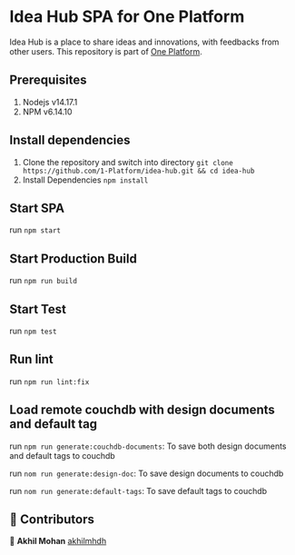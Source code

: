 # Idea Hub SPA for One Platform

Idea Hub is a place to share ideas and innovations, with feedbacks from other users. This repository is part of [One Platform](https://github.com/1-Platform/one-platform).

## Prerequisites

1. Nodejs v14.17.1
2. NPM v6.14.10

## Install dependencies

1. Clone the repository and switch into directory
   `git clone https://github.com/1-Platform/idea-hub.git && cd idea-hub`
2. Install Dependencies
   `npm install`

## Start SPA

run `npm start`

## Start Production Build

run `npm run build`

## Start Test

run `npm test`

## Run lint

run `npm run lint:fix`

## Load remote couchdb with design documents and default tag

run `npm run generate:couchdb-documents`: To save both design documents and default tags to couchdb

run `nom run generate:design-doc`: To save design documents to couchdb

run `nom run generate:default-tags`: To save default tags to couchdb

## 🤝 Contributors

👤 **Akhil Mohan** [akhilmhdh](https://github.com/akhilmhdh)
